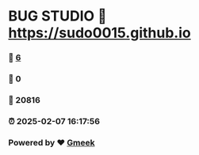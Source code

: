 # BUG STUDIO :link: https://sudo0015.github.io 
### :page_facing_up: [6](https://sudo0015.github.io/tag.html) 
### :speech_balloon: 0 
### :hibiscus: 20816 
### :alarm_clock: 2025-02-07 16:17:56 
### Powered by :heart: [Gmeek](https://github.com/Meekdai/Gmeek)
